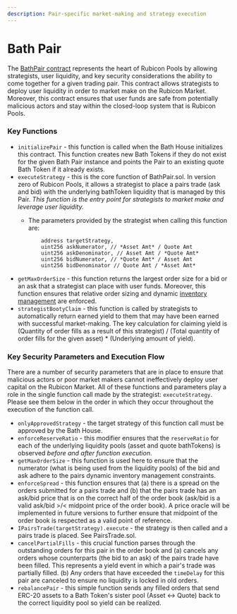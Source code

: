 ```yaml
---
description: Pair-specific market-making and strategy execution
---
```


# Bath Pair

The [BathPair contract](https://github.com/RubiconDeFi/rubicon\_protocol/blob/master/contracts/rubiconPools/BathPair.sol) represents the heart of Rubicon Pools by allowing strategists, user liquidity, and key security considerations the ability to come together for a given trading pair. This contract allows strategists to deploy user liquidity in order to market make on the Rubicon Market. Moreover, this contract ensures that user funds are safe from potentially malicious actors and stay within the closed-loop system that is Rubicon Pools.

### Key Functions

* `initializePair` - this function is called when the Bath House initializes this contract. This function creates new Bath Tokens if they do not exist for the given Bath Pair instance and points the Pair to an existing quote Bath Token if it already exists.
* `executeStrategy` - this is the core function of BathPair.sol. In version zero of Rubicon Pools, it allows a strategist to place a pairs trade (ask and bid) with the underlying bathToken liquidity that is managed by this Pair. _This function is the entry point for strategists to market make and leverage user liquidity._
  *   The parameters provided by the strategist when calling this function are:&#x20;

      ```
          address targetStrategy,
          uint256 askNumerator, // *Asset Amt* / Quote Amt
          uint256 askDenominator, // Asset Amt / *Quote Amt*
          uint256 bidNumerator, // *Quote Amt* / Asset Amt
          uint256 bidDenominator // Quote Amt / *Asset Amt*
      ```
* `getMaxOrderSize` - this function returns the largest order size for a bid or an ask that a strategist can place with user funds. Moreover, this function ensures that relative order sizing and dynamic [inventory management](https://docs.rubicon.finance/contracts/rubicon-pools#constraints-and-risk-parameters) are enforced.
* `strategistBootyClaim` - this function is called by strategists to automatically return earned yield to them that may have been earned with successful market-making. The key calculation for claiming yield is (Quantity of order fills as a result of this strategist) / (Total quantity of order fills for the given asset) \* (Underlying amount of yield).

### Key Security Parameters and Execution Flow

There are a number of security parameters that are in place to ensure that malicious actors or poor market makers cannot ineffectively deploy user capital on the Rubicon Market. All of these functions and parameters play a role in the single function call made by the strategist: `executeStrategy`. Please see them below in the order in which they occur throughout the execution of the function call.

* `onlyApprovedStrategy` - the target strategy of this function call must be approved by the Bath House.
* `enforceReserveRatio` - this modifier ensures that the `reserveRatio` for each of the underlying liquidity pools (asset and quote bathTokens) is observed _before and after function execution_.
* `getMaxOrderSize` - this function is used here to ensure that the numerator (what is being used from the liquidity pools) of the bid and ask adhere to the pairs dynamic inventory management constraints.
* `enforceSpread` - this function ensures that (a) there is a spread on the orders submitted for a pairs trade and (b) that the pairs trade has an ask/bid price that is on the correct half of the order book (ask/bid is a valid ask/bid >/< midpoint price of the order book). A price oracle will be implemented in future versions to further ensure that midpoint of the order book is respected as a valid point of reference.
* `IPairsTrade(targetStrategy).execute` - the strategy is then called and a pairs trade is placed. See PairsTrade.sol.
* `cancelPartialFills` - this crucial function parses through the outstanding orders for this pair in the order book and (a) cancels any orders whose counterparts (the bid to an ask) of the pairs trade have been filled. This represents a yield event in which a pair's trade was partially filled. (b) Any orders that have exceeded the `timeDelay` for this pair are canceled to ensure no liquidity is locked in old orders.
* `rebalancePair` - this simple function sends any filled orders that send ERC-20 assets to a Bath Token's sister pool (Asset <-> Quote) back to the correct liquidity pool so yield can be realized.&#x20;
